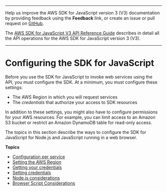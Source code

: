 --------

Help us improve the AWS SDK for JavaScript version 3 \(V3\) documentation by providing feedback using the **Feedback** link, or create an issue or pull request on [GitHub](https://github.com/awsdocs/aws-sdk-for-javascript-v3)\.

 The [AWS SDK for JavaScript V3 API Reference Guide](https://docs.aws.amazon.com/AWSJavaScriptSDK/v3/latest/index.html) describes in detail all the API operations for the AWS SDK for JavaScript version 3 \(V3\)\.

--------

# Configuring the SDK for JavaScript<a name="configuring-the-jssdk"></a>

Before you use the SDK for JavaScript to invoke web services using the API, you must configure the SDK\. At a minimum, you must configure these settings:
+ The AWS Region in which you will request services
+ The *credentials* that authorize your access to SDK resources

In addition to these settings, you might also have to configure permissions for your AWS resources\. For example, you can limit access to an Amazon S3 bucket or restrict an Amazon DynamoDB table for read\-only access\.

The topics in this section describe the ways to configure the SDK for JavaScript for Node\.js and JavaScript running in a web browser\.

**Topics**
+ [Configuration per service](global-config-object.md)
+ [Setting the AWS Region](setting-region.md)
+ [Getting your credentials](getting-your-credentials.md)
+ [Setting credentials](setting-credentials.md)
+ [Node\.js considerations](node-js-considerations.md)
+ [Browser Script Considerations](browser-js-considerations.md)